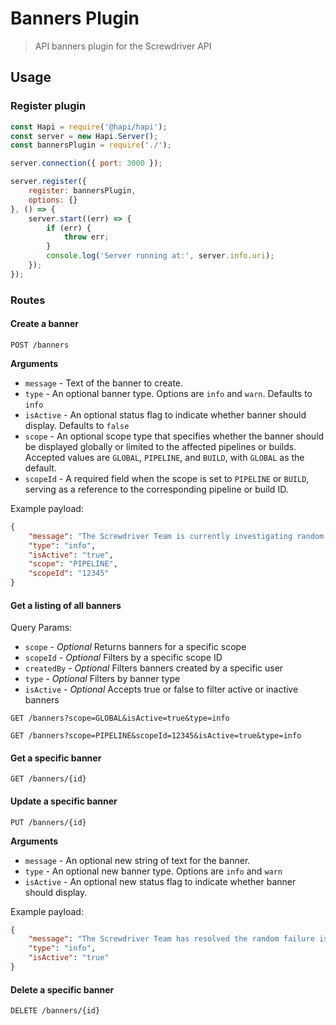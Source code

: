 # Banners Plugin
> API banners plugin for the Screwdriver API

## Usage

### Register plugin

```javascript
const Hapi = require('@hapi/hapi');
const server = new Hapi.Server();
const bannersPlugin = require('./');

server.connection({ port: 3000 });

server.register({
    register: bannersPlugin,
    options: {}
}, () => {
    server.start((err) => {
        if (err) {
            throw err;
        }
        console.log('Server running at:', server.info.uri);
    });
});
```

### Routes

#### Create a banner

`POST /banners`

**Arguments**

* `message` - Text of the banner to create.
* `type` - An optional banner type. Options are `info` and `warn`. Defaults to `info`
* `isActive` - An optional status flag to indicate whether banner should display.  Defaults to `false`
* `scope` - An optional scope type that specifies whether the banner should be displayed globally or limited to the affected pipelines or builds. Accepted values are `GLOBAL`, `PIPELINE`, and `BUILD`, with `GLOBAL` as the default.
* `scopeId` - A required field when the scope is set to `PIPELINE` or `BUILD`, serving as a reference to the corresponding pipeline or build ID.

Example payload:
```json
{
    "message": "The Screwdriver Team is currently investigating random failures.",
    "type": "info",
    "isActive": "true",
    "scope": "PIPELINE",
    "scopeId": "12345"
}
```

#### Get a listing of all banners

Query Params:

* `scope` - *Optional* Returns banners for a specific scope
* `scopeId` - *Optional* Filters by a specific scope ID
* `createdBy` - *Optional* Filters banners created by a specific user
* `type` - *Optional* Filters by banner type
* `isActive` - *Optional* Accepts true or false to filter active or inactive banners

`GET /banners?scope=GLOBAL&isActive=true&type=info`

`GET /banners?scope=PIPELINE&scopeId=12345&isActive=true&type=info`


#### Get a specific banner

`GET /banners/{id}`

#### Update a specific banner

`PUT /banners/{id}`

**Arguments**

* `message` - An optional new string of text for the banner.
* `type` - An optional new banner type. Options are `info` and `warn`
* `isActive` - An optional new status flag to indicate whether banner should display.

Example payload:
```json
{
    "message": "The Screwdriver Team has resolved the random failure issue.",
    "type": "info",
    "isActive": "true"
}
```

#### Delete a specific banner

`DELETE /banners/{id}`
